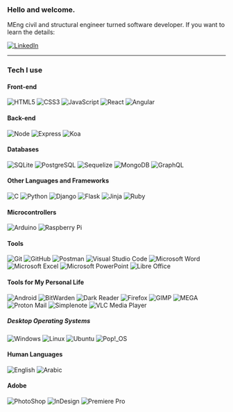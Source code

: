 ### Hello and welcome.

MEng civil and structural engineer turned software developer. If you want to learn the details:

<a
  href="https://www.linkedin.com/in/omarzubaidi">
  <img
    alt="LinkedIn"
    src="https://img.shields.io/static/v1?logo=LinkedIn&label=%20&message=LinkedIn&color=black&logoColor=0A66C2"
  />
</a>

---

### Tech I use

#### Front-end

<img
  alt="HTML5"
  src="https://img.shields.io/static/v1?logo=HTML5&label=%20&message=HTML%205&color=black"
/>
<img
  alt="CSS3"
  src="https://img.shields.io/static/v1?logo=CSS3&label=%20&message=CSS%203&color=black&logoColor=1572B6"
/>
<img
  alt="JavaScript"
  src="https://img.shields.io/static/v1?logo=JavaScript&label=%20&message=JavaScript&color=black"
/>
<img
  alt="React"
  src="https://img.shields.io/static/v1?logo=React&label=%20&message=React&color=black"
/>
<img
  alt="Angular"
  src="https://img.shields.io/static/v1?logo=Angular&label=%20&message=Angular&color=black&logoColor=DD0031"
/>

#### Back-end

<img
  alt="Node"
  src="https://img.shields.io/static/v1?logo=Node.JS&label=%20&message=Node&color=black"
/>
<img
  alt="Express"
  src="https://img.shields.io/static/v1?logo=Express&label=%20&message=Express&color=black"
/>
<img
  alt="Koa"
  src="https://img.shields.io/static/v1?logo=Koa&label=%20&message=Koa&color=black"
/>

#### Databases

<img
  alt="SQLite"
  src="https://img.shields.io/static/v1?logo=SQLite&label=%20&message=SQLite&color=black&logoColor=003B57"
/>
<img
  alt="PostgreSQL"
  src="https://img.shields.io/static/v1?logo=PostgreSQL&label=%20&message=PostgreSQL&color=black"
/>
<img
  alt="Sequelize"
  src="https://img.shields.io/static/v1?logo=Sequelize&label=%20&message=Sequelize&color=black"
/>
<img
  alt="MongoDB"
  src="https://img.shields.io/static/v1?logo=MongoDB&label=%20&message=MongoDB%20%28%26%20Mongoose%29&color=black"
/>
<img
  alt="GraphQL"
  src="https://img.shields.io/static/v1?logo=GraphQL&label=%20&message=GraphQL&color=black&logoColor=E10098"
/>

#### Other Languages and Frameworks

<img
  alt="C"
  src="https://img.shields.io/static/v1?logo=C&label=%20&message=C&color=black"
/>
<img
  alt="Python"
  src="https://img.shields.io/static/v1?logo=Python&label=%20&message=Python&color=black"
/>
<img
  alt="Django"
  src="https://img.shields.io/static/v1?logo=Django&label=%20&message=Django&color=black&logoColor=092E20"
/>
<img
  alt="Flask"
  src="https://img.shields.io/static/v1?logo=Flask&label=%20&message=Flask&color=black"
/>
<img
  alt="Jinja"
  src="https://img.shields.io/static/v1?logo=Jinja&label=%20&message=Jinja&color=black&logoColor=B41717"
/>
<img
  alt="Ruby"
  src="https://img.shields.io/static/v1?logo=Ruby&label=%20&message=Ruby&color=black&logoColor=CC342D"
/>

#### Microcontrollers

<img
  alt="Arduino"
  src="https://img.shields.io/static/v1?logo=arduino&label=%20&message=Arduino&color=black"
/>
<img
  alt="Raspberry Pi"
  src="https://img.shields.io/static/v1?logo=raspberrypi&label=%20&message=Raspberry%20Pi&color=black&logoColor=A22846"
/>

#### Tools

<img
  alt="Git"
  src="https://img.shields.io/static/v1?logo=Git&label=%20&message=Git&color=black"
/>
<img
  alt="GitHub"
  src="https://img.shields.io/static/v1?logo=GitHub&label=%20&message=GitHub&color=black"
/>
<img
  alt="Postman"
  src="https://img.shields.io/static/v1?logo=Postman&label=%20&message=Postman&color=black"
/>
<img
  alt="Visual Studio Code"
  src="https://img.shields.io/static/v1?logo=VisualStudioCode&label=%20&message=Visual%20Studio%20Code&color=black&logoColor=007ACC"
/>
<img
  alt="Microsoft Word"
  src="https://img.shields.io/static/v1?logo=MicrosoftWord&label=%20&message=Microsoft%20Word&color=black&logoColor=2B579A"
/>
<img
  alt="Microsoft Excel"
  src="https://img.shields.io/static/v1?logo=MicrosoftExcel&label=%20&message=Microsoft%20Excel&color=black&logoColor=217346"
/>
<img
  alt="Microsoft PowerPoint"
  src="https://img.shields.io/static/v1?logo=MicrosoftPowerPoint&label=%20&message=Microsoft%20PowerPoint&color=black&logoColor=B7472A"
/>
<img
  alt="Libre Office"
  src="https://img.shields.io/static/v1?logo=LibreOffice&label=%20&message=Libre%20Office&color=black&logoColor=18A303"
/>

#### Tools for My Personal Life

<img
  alt="Android"
  src="https://img.shields.io/static/v1?logo=Android&label=%20&message=Android&color=black"
/>
<img
  alt="BitWarden"
  src="https://img.shields.io/static/v1?logo=BitWarden&label=%20&message=BitWarden&color=black&logoColor=175DDC"
/>
<img
  alt="Dark Reader"
  src="https://img.shields.io/static/v1?logo=DarkReader&label=%20&message=Dark%20Reader&color=black"
/>
<img
  alt="Firefox"
  src="https://img.shields.io/static/v1?logo=Firefox&label=%20&message=Firefox&color=black"
/>
<img
  alt="GIMP"
  src="https://img.shields.io/static/v1?logo=GIMP&label=%20&message=GIMP&color=black&logoColor=5C5543"
/>
<img
  alt="MEGA"
  src="https://img.shields.io/static/v1?logo=MEGA&label=%20&message=MEGA&color=black&logoColor=D9272E"
/>
<img
  alt="Proton Mail"
  src="https://img.shields.io/static/v1?logo=ProtonMail&label=%20&message=Proton%20Mail&color=black"
/>
<img
  alt="Simplenote"
  src="https://img.shields.io/static/v1?logo=Simplenote&label=%20&message=Simplenote&color=black&logoColor=3361CC"
/>
<img
  alt="VLC Media Player"
  src="https://img.shields.io/static/v1?logo=VLCMediaPlayer&label=%20&message=VLC%20Media%20Player&color=black"
/>

##### Desktop Operating Systems

<img
  alt="Windows"
  src="https://img.shields.io/static/v1?logo=Windows&label=%20&message=Windows&color=black&logoColor=5E5E5E"
/>
<img
  alt="Linux"
  src="https://img.shields.io/static/v1?logo=Linux&label=%20&message=Linux&color=black"
/>
<img
  alt="Ubuntu"
  src="https://img.shields.io/static/v1?logo=Ubuntu&label=%20&message=Ubuntu&color=black&logoColor=B7472A"
/>
<img
  alt="Pop!_OS"
  src="https://img.shields.io/static/v1?logo=Pop!_OS&label=%20&message=Pop!_OS&color=black"
/>

#### Human Languages

<img
  alt="English"
  src="https://img.shields.io/badge/%20-English-black"
/>
<img
  alt="Arabic"
  src="https://img.shields.io/badge/%20-Arabic-black"
/>

#### Adobe

<img
  alt="PhotoShop"
  src="https://img.shields.io/static/v1?logo=AdobePhotoShop&label=%20&message=PhotoShop&color=black"
/>
<img
  alt="InDesign"
  src="https://img.shields.io/static/v1?logo=AdobeInDesign&label=%20&message=InDesign&color=black"
/>
<img
  alt="Premiere Pro"
  src="https://img.shields.io/static/v1?logo=AdobePremierePro&label=%20&message=Premiere%20Pro&color=black"
/>
